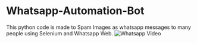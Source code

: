 # Whatsapp-Automation-Bot
This python code is made to Spam Images as whatsapp messages to many people using Selenium and Whatsapp Web.
![Whatsapp Video](https://github.com/ronaksakhuja/Whatsapp-Automation-Bot/blob/master/WhatsApp_Video_2017-10-26_at_10_03_24_PM.gif)

